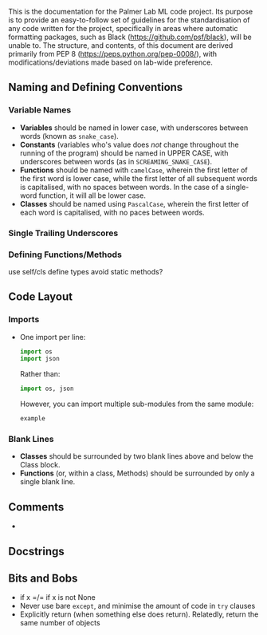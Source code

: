 This is the documentation for the Palmer Lab ML code project. Its purpose is to provide an easy-to-follow set of guidelines for the standardisation of any code written for the project, specifically in areas where automatic formatting packages, such as Black (https://github.com/psf/black), will be unable to. The structure, and contents, of this document are derived primarily from PEP 8 (https://peps.python.org/pep-0008/), with modifications/deviations made based on lab-wide preference. 

## Naming and Defining Conventions
### Variable Names
- **Variables** should be named in lower case, with underscores between words (known as `snake_case`).
- **Constants** (variables who's value does _not_ change throughout the running of the program) should be named in UPPER CASE, with underscores between words (as in `SCREAMING_SNAKE_CASE`).
- **Functions** should be named with `camelCase`, wherein the first letter of the first word is lower case, while the first letter of all subsequent words is capitalised, with no spaces between words. In the case of a single-word function, it will all be lower case.
- **Classes** should be named using `PascalCase`, wherein the first letter of each word is capitalised, with no paces between words.

### Single Trailing Underscores

### Defining Functions/Methods
use self/cls
define types
avoid static methods?



## Code Layout
### Imports
- One import per line:
  ```py
  import os
  import json
  ```
  Rather than:
  ```py
  import os, json
  ```

  However, you can import multiple sub-modules from the same module:
  ```py
  example
  ```

### Blank Lines
- **Classes** should be surrounded by two blank lines above and below the Class block.
- **Functions** (or, within a class, Methods) should be surrounded by only a single blank line.

## Comments
- 

## Docstrings

## Bits and Bobs
- if x =/= if x is not None
- Never use bare `except`, and minimise the amount of code in `try` clauses
- Explicitly return (when something else does return). Relatedly, return the same number of objects 

